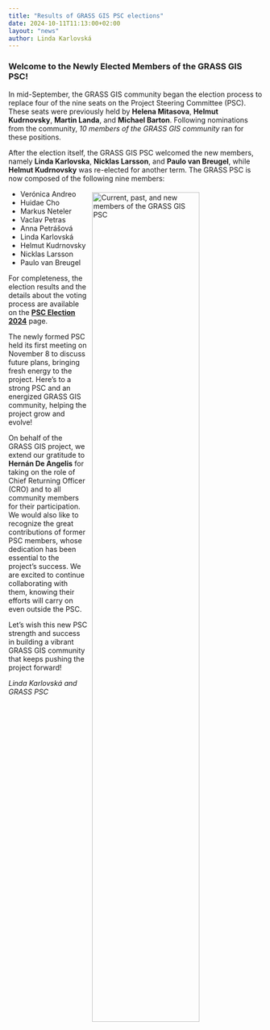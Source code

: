 ```yaml
---
title: "Results of GRASS GIS PSC elections"
date: 2024-10-11T11:13:00+02:00
layout: "news"
author: Linda Karlovská
---
```


### Welcome to the Newly Elected Members of the GRASS GIS PSC!

In mid-September, the GRASS GIS community began the election process
to replace four of the nine seats on the Project Steering Committee (PSC).
These seats were previously held by **Helena Mitasova**, **Helmut Kudrnovsky**, 
**Martin Landa**, and **Michael Barton**. Following nominations from the community,
*10 members of the GRASS GIS community* ran for these positions.

After the election itself, the GRASS GIS PSC welcomed the new members, 
namely **Linda Karlovska**, **Nicklas Larsson**, and **Paulo van Breugel**, 
while **Helmut Kudrnovsky** was re-elected for another term. 
The GRASS PSC is now composed of the following nine members:

<a href="/images/news/2024_08_11_new_psc_meeting.png">
  <img src="/images/news/2024_08_11_new_psc_meeting.png" 
   alt="Current, past, and new members of the GRASS GIS PSC" 
   title="Current, past, and new members of the GRASS GIS PSC"
   width="65%" style="float:right;padding-left:10px;padding-right:10px;padding-top:5px">
</a>

* Verónica Andreo 
* Huidae Cho 
* Markus Neteler 
* Vaclav Petras 
* Anna Petrášová 
* Linda Karlovská  
* Helmut Kudrnovsky  
* Nicklas Larsson 
* Paulo van Breugel 

For completeness, the election results and the
details about the voting process are available on the
[**PSC Election 2024**](https://grasswiki.osgeo.org/wiki/PSC_Election_2024) page.

The newly formed PSC held its first meeting on November 8 to discuss
future plans, bringing fresh energy to the project. Here’s to a 
strong PSC and an energized GRASS GIS community, 
helping the project grow and evolve!

On behalf of the GRASS GIS project, we extend our gratitude to 
**Hernán De Angelis** for taking on the role of Chief Returning 
Officer (CRO) and to all community members for their participation. 
We would also like to recognize the great contributions of former 
PSC members, whose dedication has been essential to the project’s success.
We are excited to continue collaborating with them, knowing
their efforts will carry on even outside the PSC.

Let’s wish this new PSC strength and success in building a vibrant 
GRASS GIS community that keeps pushing the project forward!

*Linda Karlovská and GRASS PSC*

